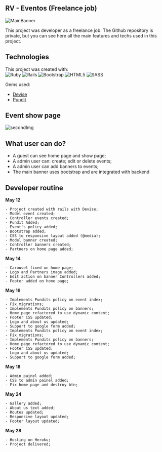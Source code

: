 ## RV - Eventos  (Freelance job)
![MainBanner](https://res.cloudinary.com/dloadb2bx/image/upload/v1622218575/rv1a_mtulb6.png)

This project was developer as a freelance job. The Github repository is private, but you can see here all the main features and techs used in this project.

## Technologies
This project was created with: <br>
<img alt="Ruby" src="https://img.shields.io/badge/ruby-%23CC342D.svg?style=for-the-badge&logo=ruby&logoColor=white"/> <img alt="Rails" src="https://img.shields.io/badge/rails-%23CC0000.svg?style=for-the-badge&logo=ruby-on-rails&logoColor=white"/> <img alt="Bootstrap" src="https://img.shields.io/badge/bootstrap-%23563D7C.svg?style=for-the-badge&logo=bootstrap&logoColor=white"/> <img alt="HTML5" src="https://img.shields.io/badge/html5-%23E34F26.svg?style=for-the-badge&logo=html5&logoColor=white"/> <img alt="SASS" src="https://img.shields.io/badge/SASS-hotpink.svg?style=for-the-badge&logo=SASS&logoColor=white"/>

Gems used:

 - [Devise](https://github.com/heartcombo/devise)
 - [Pundit](https://github.com/varvet/pundit)

## Event show page
![secondImg](https://res.cloudinary.com/dloadb2bx/image/upload/v1622218575/rv2_xzouje.png)

##  What user can do?

  - A guest can see home page and show page;
  - A admin user can: create; edit or delete events;
  - A admin user can add banners to events;
  - The main banner uses bootstrap and are integrated with backend

## Developer routine

**May 12**

    - Project created with rails with Devise;
    - Model event created;
    - Controller events created;
    - Pundit Added;
    - Event's policy added;
    - Bootstrap added;
    - CSS to responsive layout added (@media);
    - Model banner created;
    - Controller banners created;
    - Partners on home page added;

**May 14**

    - Carousel fixed on home page;
    - Logo and Partners image added;
    - Edit action on banner Controllers added;
    - Footer added on home page;


**May 16**

    - Implements Pundits policy on event index;
    - Fix migrations;
    - Implements Pundits policy on banners;
    - Home page refactored to use dynamic content;
    - Footer CSS updated;
    - Logo and about us updated;
    - Support to google form added;
    - Implements Pundits policy on event index;
    - Fix migrations;
    - Implements Pundits policy on banners;
    - Home page refactored to use dynamic content;
    - Footer CSS updated;
    - Logo and about us updated;
    - Support to google form added;

**May 18**

    - Admin painel added;
    - CSS to admin painel added;
    - Fix home page and destroy btn;


**May 24**

    - Gallery added;
    - About us text added;
    - Routes updated;
    - Responsive layout updated;
    - Footer layout updated;

**May 28**

    - Hosting on Heroku;
    - Project delivered;

